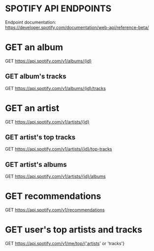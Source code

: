 # SPOTIFY API ENDPOINTS
Endpoint documentation: https://developer.spotify.com/documentation/web-api/reference-beta/

# GET an album
GET https://api.spotify.com/v1/albums/{id}
## GET album's tracks
GET https://api.spotify.com/v1/albums/{id}/tracks

# GET an artist
GET https://api.spotify.com/v1/artists/{id}
## GET artist's top tracks
GET https://api.spotify.com/v1/artists/{id}/top-tracks
## GET artist's albums
GET https://api.spotify.com/v1/artists/{id}/albums

# GET recommendations
GET https://api.spotify.com/v1/recommendations

# GET user's top artists and tracks
GET https://api.spotify.com/v1/me/top/{'artists' or 'tracks'}